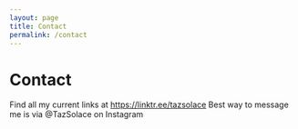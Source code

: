 ```yaml
---
layout: page
title: Contact
permalink: /contact
---
```


# Contact

Find all my current links at https://linktr.ee/tazsolace
Best way to message me is via @TazSolace on Instagram
